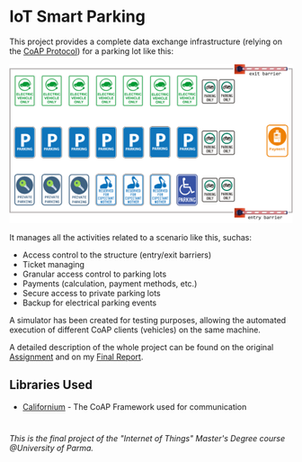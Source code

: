 # IoT Smart Parking
This project provides a complete data exchange infrastructure (relying on the [CoAP Protocol](http://coap.technology/)) for a parking lot like this:

![Scheme](docs/Scheme.png "Scheme")

It manages all the activities​ ​related​ ​to​ ​a​ ​scenario​ ​like​ ​this,​ ​such​ ​as: 
* Access​ ​control​ ​to​ ​the​ ​structure​ ​(entry/exit​ ​barriers)
* Ticket​ ​managing 
* Granular​ ​access​ ​control​ ​to​ ​parking​ ​lots 
* Payments​ ​(calculation,​ ​payment​ ​methods,​ ​etc.) 
* Secure​ ​access​ ​to​ ​private​ ​parking​ ​lots 
* Backup​ ​for​ ​electrical​ ​parking​ ​events

A simulator has been created for testing purposes, allowing the automated execution of different CoAP clients (vehicles) on the same machine.

A detailed description of the whole project can be found on the original [Assignment](docs/Final%20Project.pdf) and on my [Final Report](docs/Report.pdf).

## Libraries Used
- [Californium](https://www.eclipse.org/californium/) - The CoAP Framework used for communication

#
_This is the final project of the "Internet of Things" Master's Degree course @University of Parma._
